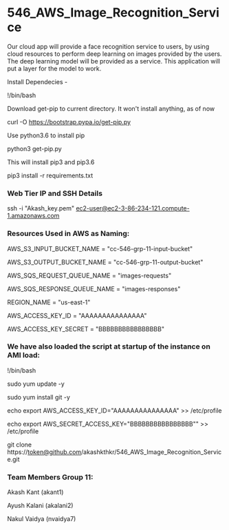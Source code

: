 # 546_AWS_Image_Recognition_Service 
Our cloud app will provide a face recognition service to users, by using cloud resources to perform deep learning on images provided by the users. The deep learning model will be provided as a service. This application will put a layer for the model to work.

Install Dependecies -

!/bin/bash

Download get-pip to current directory. It won't install anything, as of now

curl -O https://bootstrap.pypa.io/get-pip.py

Use python3.6 to install pip

python3 get-pip.py

This will install pip3 and pip3.6

pip3 install -r requirements.txt

### Web Tier IP and SSH Details

ssh -i "Akash_key.pem" ec2-user@ec2-3-86-234-121.compute-1.amazonaws.com

### Resources Used in AWS as Naming:

AWS_S3_INPUT_BUCKET_NAME = "cc-546-grp-11-input-bucket"

AWS_S3_OUTPUT_BUCKET_NAME = "cc-546-grp-11-output-bucket"

AWS_SQS_REQUEST_QUEUE_NAME = "images-requests"

AWS_SQS_RESPONSE_QUEUE_NAME = "images-responses"

REGION_NAME = "us-east-1"

AWS_ACCESS_KEY_ID = "AAAAAAAAAAAAAAA"

AWS_ACCESS_KEY_SECRET = "BBBBBBBBBBBBBBBB"

### We have also loaded the script at startup of the instance on AMI load:

!/bin/bash

sudo yum update -y

sudo yum install git -y

echo export AWS_ACCESS_KEY_ID="AAAAAAAAAAAAAAA" >> /etc/profile

echo export AWS_SECRET_ACCESS_KEY="BBBBBBBBBBBBBBBB"" >> /etc/profile

git clone https://token@github.com/akashkthkr/546_AWS_Image_Recognition_Service.git


### Team Members Group 11:
Akash Kant (akant1)

Ayush Kalani (akalani2)

Nakul Vaidya (nvaidya7)

